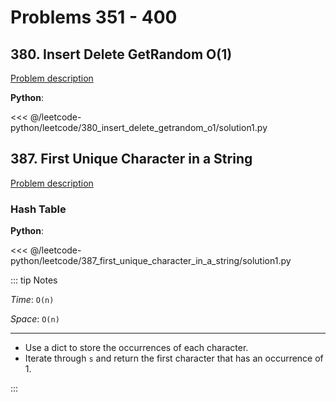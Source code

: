 # Problems 351 - 400

## 380. Insert Delete GetRandom O(1)

[Problem description](https://leetcode.com/problems/insert-delete-getrandom-o1/)

__Python__:

<<< @/leetcode-python/leetcode/380_insert_delete_getrandom_o1/solution1.py

## 387. First Unique Character in a String

[Problem description](https://leetcode.com/problems/first-unique-character-in-a-string/)

### Hash Table

__Python__:

<<< @/leetcode-python/leetcode/387_first_unique_character_in_a_string/solution1.py

::: tip Notes

_Time_: `O(n)`

_Space_: `O(n)`

---

- Use a dict to store the occurrences of each character.
- Iterate through `s` and return the first character that has an occurrence of 1.

:::
